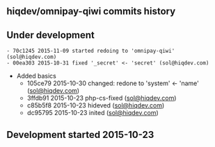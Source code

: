 hiqdev/omnipay-qiwi commits history
-----------------------------------

## Under development

    - 70c1245 2015-11-09 started redoing to 'omnipay-qiwi' (sol@hiqdev.com)
    - 00ea303 2015-10-31 fixed '_secret' <- 'secret' (sol@hiqdev.com)
- Added basics
    - 105ce79 2015-10-30 changed: redone to 'system' <- 'name' (sol@hiqdev.com)
    - 3ffdb91 2015-10-23 php-cs-fixed (sol@hiqdev.com)
    - c85b5f8 2015-10-23 hideved (sol@hiqdev.com)
    - dc95795 2015-10-23 inited (sol@hiqdev.com)

## Development started 2015-10-23

